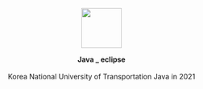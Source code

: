 <p align="center">
         <a href="https://github.com/Hwan0808/WebProgramming_Study" target="_self"><img src="https://user-images.githubusercontent.com/57865037/116329142-926f4280-a805-11eb-89fa-92fe4c34c39c.png" width="80px" height="80px"></img></a>


<p align="center"> 
         <B>Java _ eclipse</B><br><br>
          Korea National University of Transportation Java in 2021 
</p>


